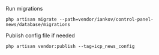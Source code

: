 Run migrations
```
php artisan migrate --path=vendor/iankov/control-panel-news/database/migrations
```

Publish config file if needed
```
php artisan vendor:publish --tag=icp_news_config
```
